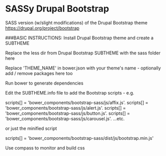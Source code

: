 SASSy Drupal Bootstrap
================

SASS version (w/slight modifications) of the Drupal Bootstrap theme
https://drupal.org/project/bootstrap

###BASIC INSTRUCTIONS:
Install Drupal Bootstrap theme and create a SUBTHEME

Replace the less dir from Drupal Bootstrap SUBTHEME with the sass folder here

Replace 'THEME_NAME' in bower.json with your theme's name - optionally add / remove packages here too

Run bower to generate dependencies

Edit the SUBTHEME.info file to add the Bootstrap scripts - e.g.

scripts[] = 'bower_components/bootstrap-sass/js/affix.js'.
scripts[] = 'bower_components/bootstrap-sass/js/alert.js'.
scripts[] = 'bower_components/bootstrap-sass/js/button.js'.
scripts[] = 'bower_components/bootstrap-sass/js/carousel.js'.
...etc.

or just the minified script

scripts[] = 'bower_components/bootstrap-sass/dist/js/bootstrap.min.js'

Use compass to monitor and build css